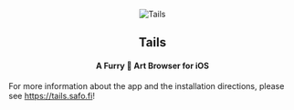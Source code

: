 <p align="center">
  <img src="http://tails.safo.fi/img/icon.png" alt="Tails" />
</p>
<h2 align="center">Tails</h2>
<h4 align="center">A Furry 🦊 Art Browser for iOS</h4>

For more information about the app and the installation directions, please see <a href="https://tails.safo.fi" target="_blank">https://tails.safo.fi</a>!
